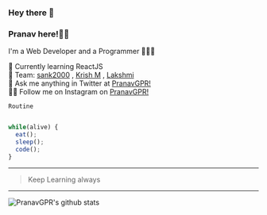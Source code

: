 ### Hey there 👋

### Pranav here!🧑🏻

 I'm a Web Developer and a Programmer 👨🏻‍💻

 🌱 Currently learning ReactJS<br>
 👯 Team: [sank2000](https://github.com/sank2000 "GitHub of Santhosh")  , [Krish M](https://github.com/KrishnaMoorthy12 "GitHub of KrishnaMoorthy") , [Lakshmi](https://github.com/Lakshmi2k1 "GitHub of Lakshmi")<br>
 💬 Ask me anything in Twitter at [PranavGPR!](https://twitter.com/pranav_gpr "Twitter account of mee!!!")<br>
 ✌🏻 Follow me on Instagram on [PranavGPR!](https://instagram.com/i_m_mystrix "Insta account of mee!!!")

 `Routine`
 
 ```javascript
 
 while(alive) {
   eat();
   sleep();
   code();
 }
 ```
 ---
 
>Keep Learning always

***


![PranavGPR's github stats](https://github-readme-stats.vercel.app/api?username=PranavGPR&show_icons=true&theme=tokyonight)
